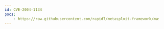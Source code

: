 ```yaml
---
id: CVE-2004-1134
pocs:
    - https://raw.githubusercontent.com/rapid7/metasploit-framework/master/modules/exploits/windows/isapi/w3who_query.rb
---
```

